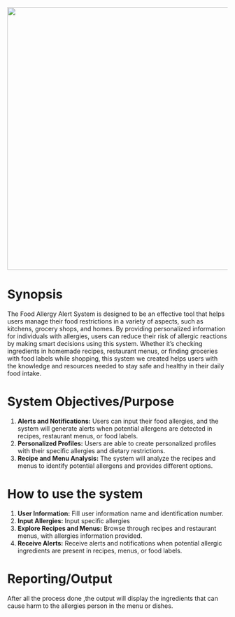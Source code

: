 <!DOCTYPE html>
<html>
  <img src="\Image\Food.png" width="7000" height="600"></img>

<body class="stackedit">
  <div class="stackedit__html"><h1 id="synopsis">Synopsis</h1>
<p>The Food Allergy Alert System is designed to be an effective tool that helps users manage their food restrictions in a variety of aspects, such as kitchens, grocery shops, and homes. By providing personalized information for individuals with allergies, users can reduce their risk of allergic reactions by making smart decisions using this system. Whether it’s checking ingredients in homemade recipes, restaurant menus, or finding groceries with food labels while shopping, this system we created helps users with the knowledge and resources needed to stay safe and healthy in their daily food intake.</p>
<h1 id="obj/purp">System Objectives/Purpose</h1>
<ol>
  <li><strong>Alerts and Notifications:</strong> Users can input their food allergies, and the system will generate alerts when potential allergens are detected in 
                                       recipes, restaurant menus, or food labels.</li>
  <li><strong>Personalized Profiles:</strong> Users are able to create personalized profiles with their specific allergies and dietary restrictions.</li>
  <li><strong>Recipe and Menu Analysis:</strong> The system will analyze the recipes and menus to identify potential allergens and provides different options.</li>
</ol>
<h1 id="how-to-use-the-system">How to use the system</h1>
<ol>
<li><strong>User Information:</strong> Fill user information name and identification number.</li>
<li><strong>Input Allergies:</strong> Input specific allergies</li>
<li><strong>Explore Recipes and Menus:</strong> Browse through recipes and restaurant menus, with allergies information provided.</li>
<li><strong>Receive Alerts:</strong> Receive alerts and notifications when potential allergic ingredients are present in recipes, menus, or food labels.</li>
</ol>
<h1 id="reportingoutput">Reporting/Output</h1>
<p>After all the process done ,the output will display the ingredients that can cause harm to the allergies person in the menu or dishes.</p>
</div>
</body>

</html>


